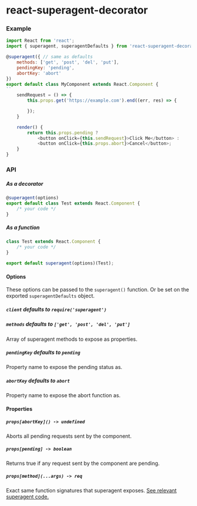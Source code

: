 # react-superagent-decorator


### Example

```js
import React from 'react';
import { superagent, superagentDefaults } from 'react-superagent-decorator';

@superagent({ // same as defaults
    methods: ['get', 'post', 'del', 'put'],
    pendingKey: 'pending',
    abortKey: 'abort'
})
export default class MyComponent extends React.Component {
``
    sendRequest = () => {
        this.props.get('https://example.com').end((err, res) => {

        });
    }

    render() {
        return this.props.pending ?
            <button onClick={this.sendRequest}>Click Me</button> :
            <button onClick={this.props.abort}>Cancel</button>;
    }
}
```

### API

##### As a decorator
```js
@superagent(options)
export default class Test extends React.Component {
    /* your code */
}
```

##### As a function
```js
class Test extends React.Component {
    /* your code */
}

export default superagent(options)(Test);
```

#### Options

These options can be passed to the `superagent()` function. Or be set on the
exported `superagentDefaults` object.

##### `client` defaults to `require('superagent')`

##### `methods` defaults to `['get', 'post', 'del', 'put']`
Array of superagent methods to expose as properties.

##### `pendingKey` defaults to `pending`
Property name to expose the pending status as.

##### `abortKey` defaults to `abort`
Property name to expose the abort function as.

#### Properties

##### `props[abortKey]() -> undefined`
Aborts all pending requests sent by the component.

##### `props[pending] -> boolean`
Returns true if any request sent by the component are pending.

##### `props[method](...args) -> req`
Exact same function signatures that superagent exposes. [See relevant superagent code.](https://github.com/visionmedia/superagent/blob/01182870a4b5f80dec028ae8d0ea8b10e5b38dda/lib/client.js#L823-L929)
